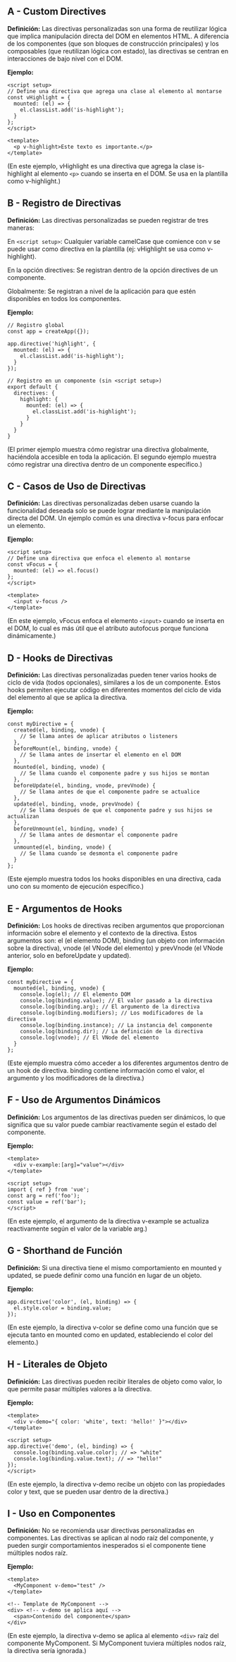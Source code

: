 ## A - Custom Directives

**Definición:** Las directivas personalizadas son una forma de reutilizar lógica que implica manipulación directa del DOM en elementos HTML. A diferencia de los componentes (que son bloques de construcción principales) y los composables (que reutilizan lógica con estado), las directivas se centran en interacciones de bajo nivel con el DOM.

**Ejemplo:**

```Vue
<script setup>
// Define una directiva que agrega una clase al elemento al montarse
const vHighlight = {
  mounted: (el) => {
    el.classList.add('is-highlight');
  }
};
</script>

<template>
  <p v-highlight>Este texto es importante.</p>
</template>
```

(En este ejemplo, vHighlight es una directiva que agrega la clase is-highlight al elemento `<p>` cuando se inserta en el DOM. Se usa en la plantilla como v-highlight.)

## B - Registro de Directivas

**Definición:** Las directivas personalizadas se pueden registrar de tres maneras:

En `<script setup>`: Cualquier variable camelCase que comience con v se puede usar como directiva en la plantilla (ej: vHighlight se usa como v-highlight).

En la opción directives: Se registran dentro de la opción directives de un componente.

Globalmente: Se registran a nivel de la aplicación para que estén disponibles en todos los componentes.

**Ejemplo:**

```Js
// Registro global
const app = createApp({});

app.directive('highlight', {
  mounted: (el) => {
    el.classList.add('is-highlight');
  }
});

// Registro en un componente (sin <script setup>)
export default {
  directives: {
    highlight: {
      mounted: (el) => {
        el.classList.add('is-highlight');
      }
    }
  }
}
```

(El primer ejemplo muestra cómo registrar una directiva globalmente, haciéndola accesible en toda la aplicación. El segundo ejemplo muestra cómo registrar una directiva dentro de un componente específico.)

## C - Casos de Uso de Directivas

**Definición:** Las directivas personalizadas deben usarse cuando la funcionalidad deseada solo se puede lograr mediante la manipulación directa del DOM. Un ejemplo común es una directiva v-focus para enfocar un elemento.

**Ejemplo:**

```Vue
<script setup>
// Define una directiva que enfoca el elemento al montarse
const vFocus = {
  mounted: (el) => el.focus()
};
</script>

<template>
  <input v-focus />
</template>
```

(En este ejemplo, vFocus enfoca el elemento `<input>` cuando se inserta en el DOM, lo cual es más útil que el atributo autofocus porque funciona dinámicamente.)

## D - Hooks de Directivas

**Definición:** Las directivas personalizadas pueden tener varios hooks de ciclo de vida (todos opcionales), similares a los de un componente. Estos hooks permiten ejecutar código en diferentes momentos del ciclo de vida del elemento al que se aplica la directiva.

**Ejemplo:**

```Js
const myDirective = {
  created(el, binding, vnode) {
    // Se llama antes de aplicar atributos o listeners
  },
  beforeMount(el, binding, vnode) {
    // Se llama antes de insertar el elemento en el DOM
  },
  mounted(el, binding, vnode) {
    // Se llama cuando el componente padre y sus hijos se montan
  },
  beforeUpdate(el, binding, vnode, prevVnode) {
    // Se llama antes de que el componente padre se actualice
  },
  updated(el, binding, vnode, prevVnode) {
    // Se llama después de que el componente padre y sus hijos se actualizan
  },
  beforeUnmount(el, binding, vnode) {
    // Se llama antes de desmontar el componente padre
  },
  unmounted(el, binding, vnode) {
    // Se llama cuando se desmonta el componente padre
  }
};
```

(Este ejemplo muestra todos los hooks disponibles en una directiva, cada uno con su momento de ejecución específico.)

## E - Argumentos de Hooks

**Definición:** Los hooks de directivas reciben argumentos que proporcionan información sobre el elemento y el contexto de la directiva. Estos argumentos son: el (el elemento DOM), binding (un objeto con información sobre la directiva), vnode (el VNode del elemento) y prevVnode (el VNode anterior, solo en beforeUpdate y updated).

**Ejemplo:**

```Js
const myDirective = {
  mounted(el, binding, vnode) {
    console.log(el); // El elemento DOM
    console.log(binding.value); // El valor pasado a la directiva
    console.log(binding.arg); // El argumento de la directiva
    console.log(binding.modifiers); // Los modificadores de la directiva
    console.log(binding.instance); // La instancia del componente
    console.log(binding.dir); // La definición de la directiva
    console.log(vnode); // El VNode del elemento
  }
};
```

(Este ejemplo muestra cómo acceder a los diferentes argumentos dentro de un hook de directiva. binding contiene información como el valor, el argumento y los modificadores de la directiva.)

## F - Uso de Argumentos Dinámicos

**Definición:** Los argumentos de las directivas pueden ser dinámicos, lo que significa que su valor puede cambiar reactivamente según el estado del componente.

**Ejemplo:**

```Vue
<template>
  <div v-example:[arg]="value"></div>
</template>

<script setup>
import { ref } from 'vue';
const arg = ref('foo');
const value = ref('bar');
</script>
```

(En este ejemplo, el argumento de la directiva v-example se actualiza reactivamente según el valor de la variable arg.)

## G - Shorthand de Función

**Definición:** Si una directiva tiene el mismo comportamiento en mounted y updated, se puede definir como una función en lugar de un objeto.

**Ejemplo:**

```Js
app.directive('color', (el, binding) => {
  el.style.color = binding.value;
});
```

(En este ejemplo, la directiva v-color se define como una función que se ejecuta tanto en mounted como en updated, estableciendo el color del elemento.)

## H - Literales de Objeto

**Definición:** Las directivas pueden recibir literales de objeto como valor, lo que permite pasar múltiples valores a la directiva.

**Ejemplo:**

```Vue
<template>
  <div v-demo="{ color: 'white', text: 'hello!' }"></div>
</template>

<script setup>
app.directive('demo', (el, binding) => {
  console.log(binding.value.color); // => "white"
  console.log(binding.value.text); // => "hello!"
});
</script>
```

(En este ejemplo, la directiva v-demo recibe un objeto con las propiedades color y text, que se pueden usar dentro de la directiva.)

## I - Uso en Componentes

**Definición:** No se recomienda usar directivas personalizadas en componentes. Las directivas se aplican al nodo raíz del componente, y pueden surgir comportamientos inesperados si el componente tiene múltiples nodos raíz.

**Ejemplo:**

```Vue
<template>
  <MyComponent v-demo="test" />
</template>

<!-- Template de MyComponent -->
<div> <!-- v-demo se aplica aquí -->
  <span>Contenido del componente</span>
</div>
```

(En este ejemplo, la directiva v-demo se aplica al elemento `<div>` raíz del componente MyComponent. Si MyComponent tuviera múltiples nodos raíz, la directiva sería ignorada.)
